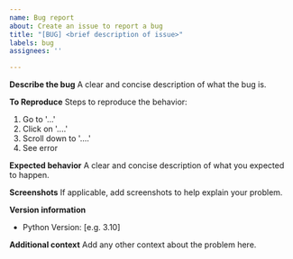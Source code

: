 ```yaml
---
name: Bug report
about: Create an issue to report a bug
title: "[BUG] <brief description of issue>"
labels: bug
assignees: ''

---
```


**Describe the bug**
A clear and concise description of what the bug is.

**To Reproduce**
Steps to reproduce the behavior:
1. Go to '...'
2. Click on '....'
3. Scroll down to '....'
4. See error

**Expected behavior**
A clear and concise description of what you expected to happen.

**Screenshots**
If applicable, add screenshots to help explain your problem.

**Version information**
 - Python Version: [e.g. 3.10]

**Additional context**
Add any other context about the problem here.
